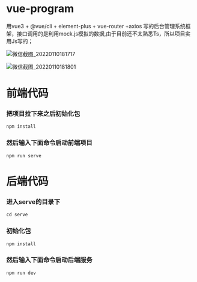 

# vue-program
用vue3 + @vue/cli + element-plus + vue-router +axios 写的后台管理系统框架，接口调用的是利用mock.js模拟的数据,由于目前还不太熟悉Ts，所以项目实用Js写的；

![微信截图_20220110181717](https://user-images.githubusercontent.com/46336691/148750058-971625e9-c8a0-429b-8d70-f1a9b12d6024.png)

![微信截图_20220110181801](https://user-images.githubusercontent.com/46336691/148750157-61548382-23f1-4440-b330-e0304516e066.png)


# 前端代码
### 把项目拉下来之后初始化包
```
npm install
```

### 然后输入下面命令启动前端项目
```
npm run serve
```

# 后端代码

### 进入serve的目录下
```
cd serve
```
### 初始化包
```
npm install
```
### 然后输入下面命令启动后端服务
```
npm run dev
```

